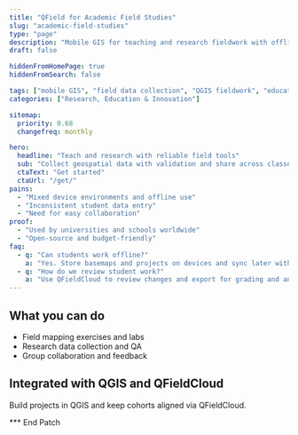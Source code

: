```yaml
---
title: "QField for Academic Field Studies"
slug: "academic-field-studies"
type: "page"
description: "Mobile GIS for teaching and research fieldwork with offline mapping, forms, and collaboration."
draft: false

hiddenFromHomePage: true
hiddenFromSearch: false

tags: ["mobile GIS", "field data collection", "QGIS fieldwork", "education", "research"]
categories: ["Research, Education & Innovation"]

sitemap:
  priority: 0.68
  changefreq: monthly

hero:
  headline: "Teach and research with reliable field tools"
  sub: "Collect geospatial data with validation and share across classes and teams."
  ctaText: "Get started"
  ctaUrl: "/get/"
pains:
  - "Mixed device environments and offline use"
  - "Inconsistent student data entry"
  - "Need for easy collaboration"
proof:
  - "Used by universities and schools worldwide"
  - "Open-source and budget-friendly"
faq:
  - q: "Can students work offline?"
    a: "Yes. Store basemaps and projects on devices and sync later with QFieldCloud."
  - q: "How do we review student work?"
    a: "Use QFieldCloud to review changes and export for grading and analysis."
---
```


## What you can do
- Field mapping exercises and labs  
- Research data collection and QA  
- Group collaboration and feedback

## Integrated with QGIS and QFieldCloud
Build projects in QGIS and keep cohorts aligned via QFieldCloud.

*** End Patch